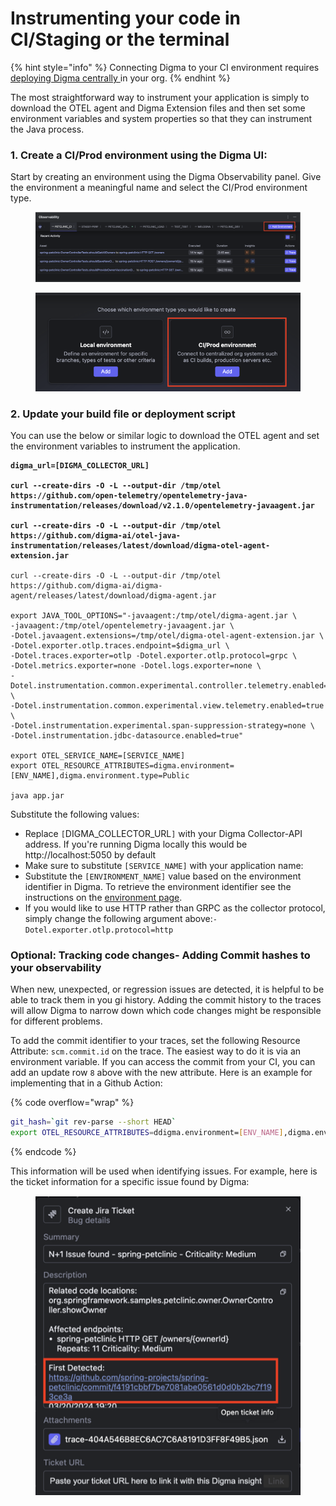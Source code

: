 # Instrumenting your code in CI/Staging or the terminal

{% hint style="info" %}
Connecting Digma to your CI environment requires [deploying Digma centrally ](../../installation/central-on-prem-install.md)in your org.
{% endhint %}

The most straightforward way to instrument your application is simply to download the OTEL agent and Digma Extension files and then set some environment variables and system properties so that they can instrument the Java process.

### 1. Create a CI/Prod environment using the Digma UI:

Start by creating an environment using the Digma Observability panel. Give the environment a meaningful name and select the CI/Prod environment type.

<figure><img src="../../.gitbook/assets/image (43).png" alt=""><figcaption></figcaption></figure>

<figure><img src="../../.gitbook/assets/image (45).png" alt=""><figcaption></figcaption></figure>

### 2. Update your build file or deployment script

You can use the below or similar logic to download the OTEL agent and set the environment variables to instrument the application.

<pre class="language-bash" data-overflow="wrap" data-line-numbers data-full-width="false"><code class="lang-bash"><strong>digma_url=[DIGMA_COLLECTOR_URL]
</strong><strong>
</strong><strong>curl --create-dirs -O -L --output-dir /tmp/otel https://github.com/open-telemetry/opentelemetry-java-instrumentation/releases/download/v2.1.0/opentelemetry-javaagent.jar 
</strong>
<strong>curl --create-dirs -O -L --output-dir /tmp/otel https://github.com/digma-ai/otel-java-instrumentation/releases/latest/download/digma-otel-agent-extension.jar 
</strong><strong>
</strong>curl --create-dirs -O -L --output-dir /tmp/otel https://github.com/digma-ai/digma-agent/releases/latest/download/digma-agent.jar

export JAVA_TOOL_OPTIONS="-javaagent:/tmp/otel/digma-agent.jar \
-javaagent:/tmp/otel/opentelemetry-javaagent.jar \
-Dotel.javaagent.extensions=/tmp/otel/digma-otel-agent-extension.jar \
-Dotel.exporter.otlp.traces.endpoint=$digma_url \
-Dotel.traces.exporter=otlp -Dotel.exporter.otlp.protocol=grpc \
-Dotel.metrics.exporter=none -Dotel.logs.exporter=none \
-Dotel.instrumentation.common.experimental.controller.telemetry.enabled=true \
-Dotel.instrumentation.common.experimental.view.telemetry.enabled=true \
-Dotel.instrumentation.experimental.span-suppression-strategy=none \
-Dotel.instrumentation.jdbc-datasource.enabled=true"

export OTEL_SERVICE_NAME=[SERVICE_NAME]
export OTEL_RESOURCE_ATTRIBUTES=digma.environment=[ENV_NAME],digma.environment.type=Public

java app.jar
</code></pre>

Substitute the following values:

* Replace `[`DIGMA\_COLLECTOR\_URL`]` with your Digma Collector-API address. If you're running Digma locally this would be http://localhost:5050 by default
* Make sure to substitute `[SERVICE_NAME]` with your application name:
* Substitute the `[ENVIRONMENT_NAME]` value based on the environment identifier in Digma.  To retrieve the environment identifier see the instructions on the [environment page](https://docs.digma.ai/digma-developer-guide/digma-core-concepts/environments#retrieving-the-environment-id).&#x20;
* If you would like to use HTTP rather than GRPC as the collector protocol, simply change the following argument above:`-Dotel.exporter.otlp.protocol=http`&#x20;

### Optional: Tracking code changes- Adding Commit hashes to your observability

When new, unexpected, or regression issues are detected, it is helpful to be able to track them in you gi history. Adding the commit history to the traces will allow Digma to narrow down which code changes might be responsible for different problems.&#x20;

To add the commit identifier to your traces,  set the following Resource Attribute: `scm.commit.id` on the trace. The easiest way to do it is via an environment variable. If you can access the commit from your CI, you can add an update row `8` above with the new attribute. Here is an example for implementing that in a Github Action:

{% code overflow="wrap" %}
```bash
git_hash=`git rev-parse --short HEAD`
export OTEL_RESOURCE_ATTRIBUTES=ddigma.environment=[ENV_NAME],digma.environment.type=Public,scm.commit.id=${git_hash}
```
{% endcode %}

This information will be used when identifying issues. For example, here is the ticket information for a specific issue found by Digma:



<figure><img src="../../.gitbook/assets/image (1) (1) (1) (1) (1) (1) (1).png" alt=""><figcaption></figcaption></figure>





